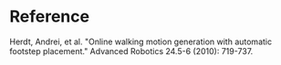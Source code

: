 # Reference

Herdt, Andrei, et al. "Online walking motion generation with automatic footstep placement." Advanced Robotics 24.5-6 (2010): 719-737.
